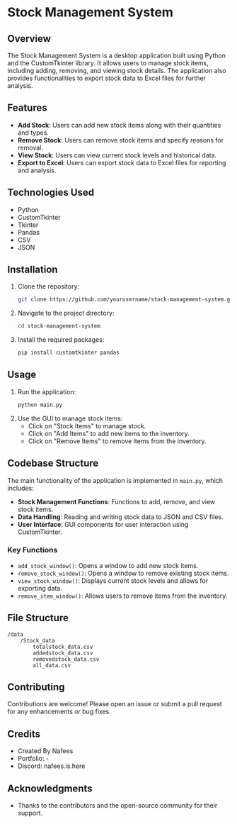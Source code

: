 # Stock Management System

## Overview
The Stock Management System is a desktop application built using Python and the CustomTkinter library. It allows users to manage stock items, including adding, removing, and viewing stock details. The application also provides functionalities to export stock data to Excel files for further analysis.

## Features
- **Add Stock**: Users can add new stock items along with their quantities and types.
- **Remove Stock**: Users can remove stock items and specify reasons for removal.
- **View Stock**: Users can view current stock levels and historical data.
- **Export to Excel**: Users can export stock data to Excel files for reporting and analysis.

## Technologies Used
- Python
- CustomTkinter
- Tkinter
- Pandas
- CSV
- JSON

## Installation
1. Clone the repository:
   ```bash
   git clone https://github.com/yourusername/stock-management-system.git
   ```
2. Navigate to the project directory:
   ```bash
   cd stock-management-system
   ```
3. Install the required packages:
   ```bash
   pip install customtkinter pandas
   ```

## Usage
1. Run the application:
   ```bash
   python main.py
   ```
2. Use the GUI to manage stock items:
   - Click on "Stock Items" to manage stock.
   - Click on "Add Items" to add new items to the inventory.
   - Click on "Remove Items" to remove items from the inventory.

## Codebase Structure
The main functionality of the application is implemented in `main.py`, which includes:
- **Stock Management Functions**: Functions to add, remove, and view stock items.
- **Data Handling**: Reading and writing stock data to JSON and CSV files.
- **User Interface**: GUI components for user interaction using CustomTkinter.

### Key Functions
- `add_stock_window()`: Opens a window to add new stock items.
- `remove_stock_window()`: Opens a window to remove existing stock items.
- `view_stock_window()`: Displays current stock levels and allows for exporting data.
- `remove_item_window()`: Allows users to remove items from the inventory.

## File Structure
```
/data
    /Stock_data
        totalstock_data.csv
        addedstock_data.csv
        removedstock_data.csv
        all_data.csv
```

## Contributing
Contributions are welcome! Please open an issue or submit a pull request for any enhancements or bug fixes.

## Credits
- Created By Nafees
- Portfolio: -
- Discord: nafees.is.here 

## Acknowledgments
- Thanks to the contributors and the open-source community for their support.
